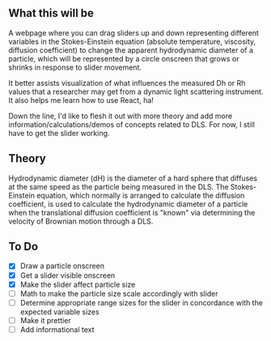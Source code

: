 ## What this will be
A webpage where you can drag sliders up and down representing different variables in the Stokes-Einstein equation (absolute temperature, viscosity, diffusion coefficient) to change the apparent hydrodynamic diameter of a particle, which will be represented by a circle onscreen that grows or shrinks in response to slider movement. 

It better assists visualization of what influences the measured Dh or Rh values that a researcher may get from a dynamic light scattering instrument. It also helps me learn how to use React, ha!

Down the line, I'd like to flesh it out with more theory and add more information/calculations/demos of concepts related to DLS. For now, I still have to get the slider working.

## Theory
Hydrodynamic diameter (dH) is the diameter of a hard sphere that diffuses at the same speed as the particle being measured in the DLS. The Stokes-Einstein equation, which normally is arranged to calculate the diffusion coefficient, is used to calculate the hydrodynamic diameter of a particle when the translational diffusion coefficient is "known" via determining the velocity of Brownian motion through a DLS.

## To Do
- [x] Draw a particle onscreen
- [x] Get a slider visible onscreen
- [x] Make the slider affect particle size
- [ ] Math to make the particle size scale accordingly with slider
- [ ] Determine appropriate range sizes for the slider in concordance with the expected variable sizes
- [ ] Make it prettier
- [ ] Add informational text
